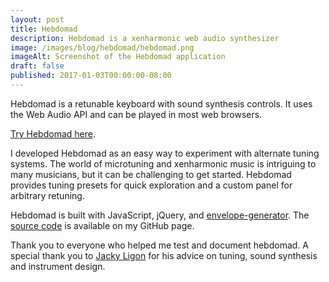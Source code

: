 ```yaml
---
layout: post
title: Hebdomad
description: Hebdomad is a xenharmonic web audio synthesizer
image: /images/blog/hebdomad/hebdomad.png
imageAlt: Screenshot of the Hebdomad application
draft: false
published: 2017-01-03T00:00:00-08:00
---
```


Hebdomad is a retunable keyboard with sound synthesis controls. It uses the Web Audio API and can be played in most web browsers.

[Try Hebdomad here](https://hebdomad.brianginsburg.com).

I developed Hebdomad as an easy way to experiment with alternate tuning systems. The world of microtuning and xenharmonic music is intriguing to many musicians, but it can be challenging to get started. Hebdomad provides tuning presets for quick exploration and a custom panel for arbitrary retuning.

Hebdomad is built with JavaScript, jQuery, and [envelope-generator](https://github.com/itsjoesullivan/envelope-generator). The [source code](https://github.com/bgins/hebdomad) is available on my GitHub page.

Thank you to everyone who helped me test and document hebdomad. A special thank you to [Jacky Ligon](http://jackyligon.com/) for his advice on tuning, sound synthesis and instrument design.
